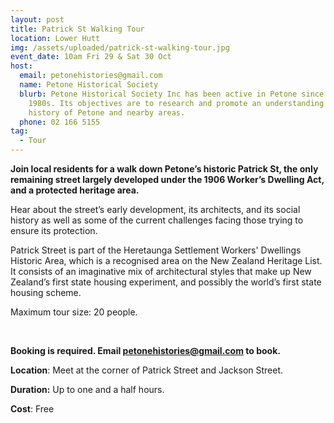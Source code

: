 ```yaml
---
layout: post
title: Patrick St Walking Tour
location: Lower Hutt
img: /assets/uploaded/patrick-st-walking-tour.jpg
event_date: 10am Fri 29 & Sat 30 Oct
host:
  email: petonehistories@gmail.com
  name: Petone Historical Society
  blurb: Petone Historical Society Inc has been active in Petone since the late
    1980s. Its objectives are to research and promote an understanding of the
    history of Petone and nearby areas.
  phone: 02 166 5155
tag:
  - Tour
---
```

**Join local residents for a walk down Petone’s historic Patrick St, the only remaining street largely developed under the 1906 Worker’s Dwelling Act, and a protected heritage area.** 

Hear about the street’s early development, its architects, and its social history as well as some of the current challenges facing those trying to ensure its protection.

Patrick Street is part of the Heretaunga Settlement Workers' Dwellings Historic Area, which is a recognised area on the New Zealand Heritage List. It consists of an imaginative mix of architectural styles that make up New Zealand’s first state housing experiment, and possibly the world’s first state housing scheme.

Maximum tour size: 20 people.

<br>

**Booking is required. Email [petonehistories@gmail.com](mailto:petonehistories@gmail.com) to book.**

**Location**: Meet at the corner of Patrick Street and Jackson Street.

**Duration:** Up to one and a half hours.

**Cost**: Free